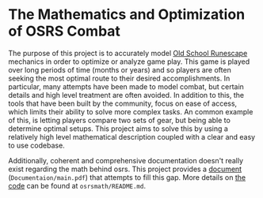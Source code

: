 # The Mathematics and Optimization of OSRS Combat

The purpose of this project is to accurately model [Old School Runescape](https://oldschool.runescape.com/) mechanics in order to optimize or analyze game play. This game is played over long periods of time (months or years) and so players are often seeking the most optimal route to their desired accomplishments. In particular, many attempts have been made to model combat, but certain details and high level treatment are often avoided. In addition to this, the tools that have been built by the community, focus on ease of access, which limits their ability to solve more complex tasks. An common example of this, is letting players compare two sets of gear, but being able to determine optimal setups. This project aims to solve this by using a relatively high level mathematical description coupled with a clear and easy to use codebase.

Additionally, coherent and comprehensive documentation doesn't really exist regarding the math behind osrs. This project provides a [document](https://github.com/Palfore/OSRS-Combat/blob/master/Documentation/main.pdf) (`Documentaion/main.pdf`) that attempts to fill this gap. More details on [the code](https://github.com/Palfore/OSRS-Combat/tree/master/osrsmath) can be found at `osrsmath/README.md`.

